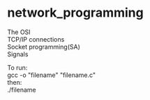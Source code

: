 # network_programming  
The OSI  
TCP/IP connections   
Socket programming(SA)  
Signals  

To run:  
gcc -o "filename" "filename.c"  
then:  
./filename
